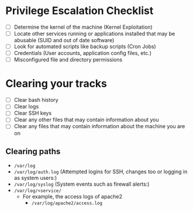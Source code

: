 # Privilege Escalation Checklist
- [ ] Determine the kernel of the machine (Kernel Exploitation)
- [ ] Locate other services running or applications installed that may be abusable (SUID and out of date software)
- [ ] Look for automated scripts like backup scripts (Cron Jobs)
- [ ] Credentials (User accounts, application config files, etc.)
- [ ] Misconfigured file and directory permissions

# Clearing your tracks
- [ ] Clear bash history
- [ ] Clear logs
- [ ] Clear SSH keys
- [ ] Clear any other files that may contain information about you
- [ ] Clear any files that may contain information about the machine you are on

## Clearing paths
- `/var/log`
- `/var/log/auth.log` (Attempted logins for SSH, changes too or logging in as system users:)
- `/var/log/syslog` (System events such as firewall alerts:)
- `/var/log/<service/`
    - For example, the access logs of apache2
        - `/var/log/apache2/access.log`
